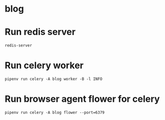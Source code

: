 # blog

# Run redis server
`redis-server`

# Run celery worker
`pipenv run celery -A blog worker -B -l INFO`

# Run browser agent flower for celery
`pipenv run celery -A blog flower --port=6379`


